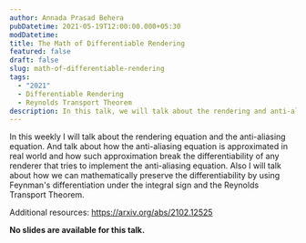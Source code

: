 ```yaml
---
author: Annada Prasad Behera
pubDatetime: 2021-05-19T12:00:00.000+05:30
modDatetime:
title: The Math of Differentiable Rendering
featured: false
draft: false
slug: math-of-differentiable-rendering
tags:
  - "2021"
  - Differentiable Rendering
  - Reynolds Transport Theorem
description: In this talk, we will talk about the rendering and anti-aliasing equations and their approximations in real-world rendering. We will also discuss how to preserve differentiability in rendering using Feynman's differentiation under the integral sign and the Reynolds Transport Theorem.
---
```


In this weekly I will talk about the rendering equation and the anti-aliasing equation. And talk about how the anti-aliasing equation is approximated in real world and how such approximation break the differentiability of any renderer that tries to implement the anti-aliasing equation. Also I will talk about how we can mathematically preserve the differentiability by using Feynman's differentiation under the integral sign and the Reynolds Transport Theorem.

Additional resources:
https://arxiv.org/abs/2102.12525

**No slides are available for this talk.**
